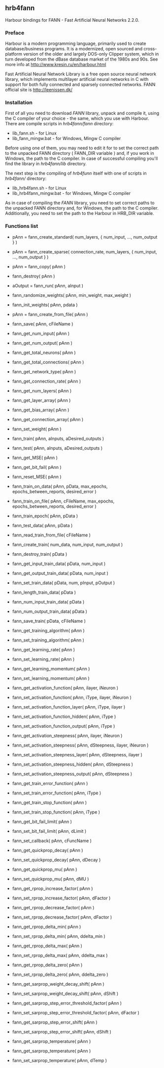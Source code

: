 ## hrb4fann

Harbour bindings for FANN - Fast Artificial Neural Networks 2.2.0.

### Preface

Harbour is a modern programming language, primarily used to create database/business programs. It is a modernized, open sourced and cross-platform version of the older and largely DOS-only Clipper system, which in turn developed from the dBase database market of the 1980s and 90s.
See more info at http://www.kresin.ru/en/harbour.html

Fast Artificial Neural Network Library is a free open source neural network library, which implements multilayer artificial neural networks in C with support for both fully connected and sparsely connected networks.
FANN official site is http://leenissen.dk/

### Installation

First of all you need to download _FANN_ library, unpack and compile it, using the C compiler of your choice - the same, which you use with Harbour.
There are compile scripts in _hrb4fann/fann_ directory:

* lib_fann.sh         - for Linux
* lib_fann_mingw.bat  - for Windows, Mingw C compiler

Before using one of them, you may need to edit it for to set the correct path to the unpacked FANN directory ( FANN_DIR variable ) and, if you work in Windows, the path to the C compiler.
In case of successful compiling you'll find the library in _hrb4fann/lib_ directory.

The next step is the compiling of _hrb4funn_ itself with one of scripts in _hrb4fann/_ directory:

* lib_hrb4fann.sh         - for Linux
* lib_hrb4fann_mingw.bat  - for Windows, Mingw C compiler

As in case of compiling the _FANN_ library, you need to set correct paths to the unpacked FANN directory and, for Windows, the path to the C compiler.
Additionally, you need to set the path to the Harbour in HRB_DIR variable.

### Functions list

* pAnn = fann_create_standard( num_layers, { num_input, ..., num_output } )
* pAnn = fann_create_sparse( connection_rate, num_layers, { num_input, ..., num_output } )
* pAnn = fann_copy( pAnn )
* fann_destroy( pAnn )
* aOutput = fann_run( pAnn, aInput )
* fann_randomize_weights( pAnn, min_weight, max_weight )
* fann_init_weights( pAnn, pdata )
* pAnn = fann_create_from_file( pAnn )
* fann_save( pAnn, cFileName )
* fann_get_num_input( pAnn )
* fann_get_num_output( pAnn )
* fann_get_total_neurons( pAnn )
* fann_get_total_connections( pAnn )
* fann_get_network_type( pAnn )
* fann_get_connection_rate( pAnn )
* fann_get_num_layers( pAnn )
* fann_get_layer_array( pAnn )
* fann_get_bias_array( pAnn )
* fann_get_connection_array( pAnn )
* fann_set_weight( pAnn )

* fann_train( pAnn, aInputs, aDesired_outputs )
* fann_test( pAnn, aInputs, aDesired_outputs )
* fann_get_MSE( pAnn )
* fann_get_bit_fail( pAnn )
* fann_reset_MSE( pAnn )
* fann_train_on_data( pAnn, pData, max_epochs, epochs_between_reports, desired_error )
* fann_train_on_file( pAnn, cFileName, max_epochs, epochs_between_reports, desired_error )
* fann_train_epoch( pAnn, pData )
* fann_test_data( pAnn, pData )
* fann_read_train_from_file( cFileName )
* fann_create_train( num_data, num_input, num_output )
* fann_destroy_train( pData )
* fann_get_input_train_data( pData, num_input )
* fann_get_output_train_data( pData, num_input )
* fann_set_train_data( pData, num, pInput, pOutput )
* fann_length_train_data( pData )
* fann_num_input_train_data( pData )
* fann_num_output_train_data( pData )
* fann_save_train( pData, cFileName )
* fann_get_training_algorithm( pAnn )
* fann_set_training_algorithm( pAnn )
* fann_get_learning_rate( pAnn )
* fann_set_learning_rate( pAnn )
* fann_get_learning_momentum( pAnn )
* fann_set_learning_momentum( pAnn )
* fann_get_activation_function( pAnn, ilayer, iNeuron )
* fann_set_activation_function( pAnn, iType, ilayer, iNeuron )
* fann_set_activation_function_layer( pAnn, iType, ilayer )
* fann_set_activation_function_hidden( pAnn, iType )
* fann_set_activation_function_output( pAnn, iType )
* fann_get_activation_steepness( pAnn, ilayer, iNeuron )
* fann_set_activation_steepness( pAnn, dSteepness, ilayer, iNeuron )
* fann_set_activation_steepness_layer( pAnn, dSteepness, ilayer )
* fann_set_activation_steepness_hidden( pAnn, dSteepness )
* fann_set_activation_steepness_output( pAnn, dSteepness )
* fann_get_train_error_function( pAnn )
* fann_set_train_error_function( pAnn, iType )
* fann_get_train_stop_function( pAnn )
* fann_set_train_stop_function( pAnn, iType )
* fann_get_bit_fail_limit( pAnn )
* fann_set_bit_fail_limit( pAnn, dLimit )
* fann_set_callback( pAnn, cFuncName )
* fann_get_quickprop_decay( pAnn )
* fann_set_quickprop_decay( pAnn, dDecay )
* fann_get_quickprop_mu( pAnn )
* fann_set_quickprop_mu( pAnn, dMU )
* fann_get_rprop_increase_factor( pAnn )
* fann_set_rprop_increase_factor( pAnn, dFactor )
* fann_get_rprop_decrease_factor( pAnn )
* fann_set_rprop_decrease_factor( pAnn, dFactor )
* fann_get_rprop_delta_min( pAnn )
* fann_set_rprop_delta_min( pAnn, ddelta_min )
* fann_get_rprop_delta_max( pAnn )
* fann_set_rprop_delta_max( pAnn, ddelta_max )
* fann_get_rprop_delta_zero( pAnn )
* fann_set_rprop_delta_zero( pAnn, ddelta_zero )
* fann_get_sarprop_weight_decay_shift( pAnn )
* fann_set_sarprop_weight_decay_shift( pAnn, dShift )
* fann_get_sarprop_step_error_threshold_factor( pAnn )
* fann_set_sarprop_step_error_threshold_factor( pAnn, dFactor )
* fann_get_sarprop_step_error_shift( pAnn )
* fann_set_sarprop_step_error_shift( pAnn, dShift )
* fann_get_sarprop_temperature( pAnn )
* fann_get_sarprop_temperature( pAnn )
* fann_set_sarprop_temperature( pAnn, dTemp )

